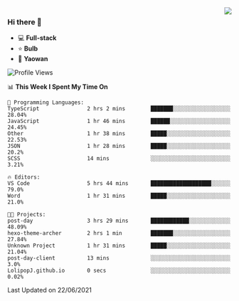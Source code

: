 <img  align="right" src="https://github-readme-stats.vercel.app/api?username=LolipopJ&show_icons=true&count_private=true&hide_title=true&include_all_commits=true&theme=vue">

### Hi there 👋

- :computer: **Full-stack**
- :star: **Bulb**
- :pill: **Yaowan**

<!--START_SECTION:waka-->
![Profile Views](http://img.shields.io/badge/Profile%20Views-1-blue)

📊 **This Week I Spent My Time On** 

```text
💬 Programming Languages: 
TypeScript               2 hrs 2 mins        ███████░░░░░░░░░░░░░░░░░░   28.04% 
JavaScript               1 hr 46 mins        ██████░░░░░░░░░░░░░░░░░░░   24.45% 
Other                    1 hr 38 mins        █████░░░░░░░░░░░░░░░░░░░░   22.53% 
JSON                     1 hr 28 mins        █████░░░░░░░░░░░░░░░░░░░░   20.2% 
SCSS                     14 mins             ░░░░░░░░░░░░░░░░░░░░░░░░░   3.21%

🔥 Editors: 
VS Code                  5 hrs 44 mins       ███████████████████░░░░░░   79.0% 
Word                     1 hr 31 mins        █████░░░░░░░░░░░░░░░░░░░░   21.0%

🐱‍💻 Projects: 
post-day                 3 hrs 29 mins       ████████████░░░░░░░░░░░░░   48.09% 
hexo-theme-archer        2 hrs 1 min         ███████░░░░░░░░░░░░░░░░░░   27.84% 
Unknown Project          1 hr 31 mins        █████░░░░░░░░░░░░░░░░░░░░   21.04% 
post-day-client          13 mins             ░░░░░░░░░░░░░░░░░░░░░░░░░   3.0% 
LolipopJ.github.io       0 secs              ░░░░░░░░░░░░░░░░░░░░░░░░░   0.02%

```


 Last Updated on 22/06/2021
<!--END_SECTION:waka-->
